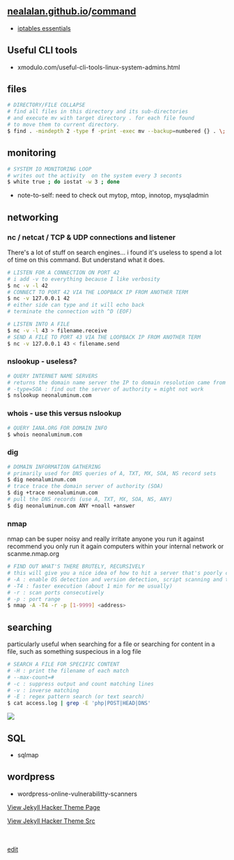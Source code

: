 ## [nealalan.github.io](https://nealalan.github.io)/[command](https://nealalan.github.io/command)

- [iptables essentials](https://nocsma.wordpress.com/2016/10/21/iptables-essentials-common-firewall-rules-and-commands/)

## Useful CLI tools
- xmodulo.com/useful-cli-tools-linux-system-admins.html


## files
```bash
# DIRECTORY/FILE COLLAPSE
# find all files in this directory and its sub-directories 
# and execute mv with target directory . for each file found 
# to move them to current directory.
$ find . -mindepth 2 -type f -print -exec mv --backup=numbered {} . \;
```

## monitoring
```bash
# SYSTEM IO MONITORING LOOP
# writes out the activity  on the system every 3 seconts
$ white true ; do iostat -w 3 ; done
```
- note-to-self: need to check out mytop, mtop, innotop, mysqladmin
## networking 
### nc / netcat / TCP & UDP connections and listener
There's a lot of stuff on search engines... i found it's useless to spend a lot of time on this command. But understand what it does.
```bash
# LISTEN FOR A CONNECTION ON PORT 42
# i add -v to everything because I like verbosity
$ nc -v -l 42
# CONNECT TO PORT 42 VIA THE LOOPBACK IP FROM ANOTHER TERM
$ nc -v 127.0.0.1 42
# either side can type and it will echo back
# terminate the connection with ^D (EOF)
```
```bash
# LISTEN INTO A FILE
$ nc -v -l 43 > filename.receive
# SEND A FILE TO PORT 43 VIA THE LOOPBACK IP FROM ANOTHER TERM
$ nc -v 127.0.0.1 43 < filename.send
```
### nslookup - useless?
```bash
# QUERY INTERNET NAME SERVERS
# returns the domain name server the IP to domain resolution came from
# -type=SOA : find out the server of authority = might not work
$ nslookup neonaluminum.com
```
### whois - use this versus nslookup
```bash
# QUERY IANA.ORG FOR DOMAIN INFO
$ whois neonaluminum.com
```
### dig
```bash
# DOMAIN INFORMATION GATHERING
# primarily used for DNS queries of A, TXT, MX, SOA, NS record sets
$ dig neonaluminum.com
# trace trace the domain server of authority (SOA)
$ dig +trace neonaluminum.com
# pull the DNS records (use A, TXT, MX, SOA, NS, ANY)
$ dig neonaluminum.com ANY +noall +answer
```
### nmap
nmap can be super noisy and really irritate anyone you run it against recommend you only run it again computers within your internal network or scanme.nmap.org
```bash
# FIND OUT WHAT'S THERE BRUTELY, RECURSIVELY
# this will give you a nice idea of how to hit a server that's poorly configured and open
# -A : enable OS detection and version detection, script scanning and tracert
# -T4 : faster execution (about 1 min for me usually)
# -r : scan ports consecutively
# -p : port range
$ nmap -A -T4 -r -p [1-9999] <address>
``` 
## searching
particularly useful when searching for a file or searching for content in a file, such as something suspecious in a log file
```bash
# SEARCH A FILE FOR SPECIFIC CONTENT
# -H : print the filename of each match
# --max-count=#
# -c : suppress output and count matching lines
# -v : inverse matching
# -E : regex pattern search (or text search)
$ cat access.log | grep -E 'php|POST|HEAD|DNS'
```
![](https://raw.githubusercontent.com/nealalan/command/master/grep-E.png)

## SQL
- sqlmap

## wordpress
- wordpress-online-vulnerabilitty-scanners

[View Jekyll Hacker Theme Page](https://pages-themes.github.io/hacker/)

[View Jekyll Hacker Theme Src](https://github.com/pages-themes/hacker/edit/master/index.md) 

<br><br>
[edit](https://github.com/nealalan/command/edit/master/README.md)
